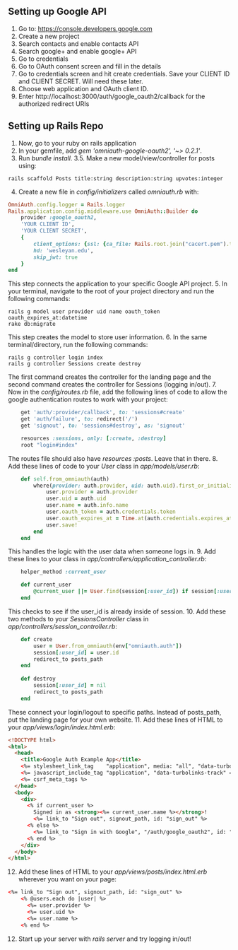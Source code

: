 ## Setting up Google API ##
1. Go to: https://console.developers.google.com
2. Create a new project
3. Search contacts and enable contacts API
4. Search google+ and enable google+ API
5. Go to credentials
6. Go to OAuth consent screen and fill in the details
7. Go to credentials screen and hit create credentials. Save your CLIENT ID and CLIENT SECRET. Will need these later.
8. Choose web application and OAuth client ID. 
9. Enter http://localhost:3000/auth/google_oauth2/callback for the authorized redirect URIs

## Setting up Rails Repo ##
1. Now, go to your ruby on rails application
2. In your gemfile, add *gem 'omniauth-google-oauth2', '~> 0.2.1'*.
3. Run *bundle install*.
3.5. Make a new model/view/controller for posts using:
```shell
rails scaffold Posts title:string description:string upvotes:integer
```
4. Create a new file in *config/initializers* called *omniauth.rb* with:
```ruby
OmniAuth.config.logger = Rails.logger
Rails.application.config.middleware.use OmniAuth::Builder do
	provider :google_oauth2, 
	'YOUR CLIENT ID', 
	'YOUR CLIENT SECRET', 
	{
		client_options: {ssl: {ca_file: Rails.root.join("cacert.pem").to_s}},
		hd: 'wesleyan.edu',
  		skip_jwt: true	
	}
end
```
This step connects the application to your specific Google API project.
5. In your terminal, navigate to the root of your project directory and run the following commands:
```shell
rails g model user provider uid name oauth_token oauth_expires_at:datetime
rake db:migrate
```
This step creates the model to store user information.
6. In the same terminal/directory, run the following commands:
```shell
rails g controller login index
rails g controller Sessions create destroy
```
The first command creates the controller for the landing page and the second command creates the controller for Sessions (logging in/out).
7. Now in the  *config/routes.rb* file, add the following lines of code to allow the google authentication routes to work with your project:
```ruby
	get 'auth/:provider/callback', to: 'sessions#create'
	get 'auth/failure', to: redirect('/')
	get 'signout', to: 'sessions#destroy', as: 'signout'

	resources :sessions, only: [:create, :destroy]
	root "login#index"
```
The routes file should also have *resources :posts*. Leave that in there.
8. Add these lines of code to your *User* class in *app/models/user.rb*:
```ruby
    def self.from_omniauth(auth)
        where(provider: auth.provider, uid: auth.uid).first_or_initialize.tap do |user|
            user.provider = auth.provider
		    user.uid = auth.uid
		    user.name = auth.info.name
		    user.oauth_token = auth.credentials.token
		    user.oauth_expires_at = Time.at(auth.credentials.expires_at)
		    user.save!
	    end
	end
```
This handles the logic with the user data when someone logs in.
9. Add these lines to your class in *app/controllers/application_controller.rb*:
```ruby
    helper_method :current_user

    def current_user
        @current_user ||= User.find(session[:user_id]) if session[:user_id]
    end
```
This checks to see if the user_id is already inside of session.
10. Add these two methods to your *SessionsController* class in *app/controllers/session_controller.rb*:
```ruby
    def create
        user = User.from_omniauth(env["omniauth.auth"])
        session[:user_id] = user.id
        redirect_to posts_path
    end
  
    def destroy
        session[:user_id] = nil
        redirect_to posts_path
    end
```
These connect your login/logout to specific paths. Instead of posts_path, put the landing page for your own website.
11. Add these lines of HTML to your *app/views/login/index.html.erb*:
```html
<!DOCTYPE html>
<html>
  <head>
    <title>Google Auth Example App</title>
    <%= stylesheet_link_tag    "application", media: "all", "data-turbolinks-track" => true %>
    <%= javascript_include_tag "application", "data-turbolinks-track" => true %>
    <%= csrf_meta_tags %>
  </head>
  <body>
    <div>
      <% if current_user %>
        Signed in as <strong><%= current_user.name %></strong>!
        <%= link_to "Sign out", signout_path, id: "sign_out" %>
      <% else %>
        <%= link_to "Sign in with Google", "/auth/google_oauth2", id: "sign_in" %>
      <% end %>
    </div>
  </body>
</html>
```
12. Add these lines of HTML to your *app/views/posts/index.html.erb* wherever you want on your page:
```html
<%= link_to "Sign out", signout_path, id: "sign_out" %>
    <% @users.each do |user| %>
      <%= user.provider %>
      <%= user.uid %>
      <%= user.name %>
    <% end %>
```
12. Start up your server with *rails server* and try logging in/out!